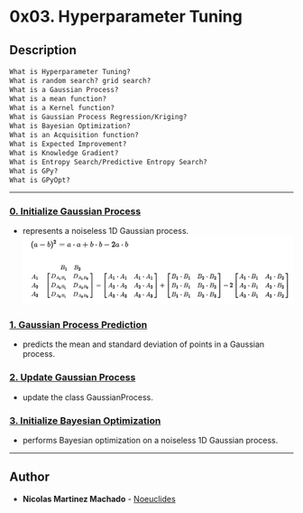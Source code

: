# 0x03. Hyperparameter Tuning

## Description

    What is Hyperparameter Tuning?
    What is random search? grid search?
    What is a Gaussian Process?
    What is a mean function?
    What is a Kernel function?
    What is Gaussian Process Regression/Kriging?
    What is Bayesian Optimization?
    What is an Acquisition function?
    What is Expected Improvement?
    What is Knowledge Gradient?
    What is Entropy Search/Predictive Entropy Search?
    What is GPy?
    What is GPyOpt?



---
### [0. Initialize Gaussian Process ](./0-gp.py)
* represents a noiseless 1D Gaussian process.
![euclidean distance dot product method](https://github.com/noeuclides/holbertonschool-machine_learning/blob/master/unsupervised_learning/0x03-hyperparameter_tuning/img/distance_dot_product.png?raw=true)

### [1. Gaussian Process Prediction ](./1-gp.py)
* predicts the mean and standard deviation of points in a Gaussian process.

### [2. Update Gaussian Process ](./2-gp.py)
* update the class GaussianProcess.

### [3. Initialize Bayesian Optimization ](./3-bayes_opt.py)
* performs Bayesian optimization on a noiseless 1D Gaussian process.

---

## Author
* **Nicolas Martinez Machado** - [Noeuclides](https://github.com/Noeuclides)